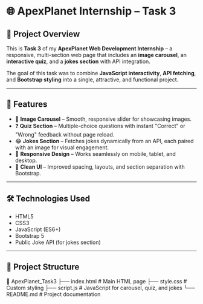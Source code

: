 
# 🌐 ApexPlanet Internship – Task 3

## 📌 Project Overview
This is **Task 3** of my **ApexPlanet Web Development Internship** – a responsive, multi-section web page that includes an **image carousel**, an **interactive quiz**, and a **jokes section** with API integration.

The goal of this task was to combine **JavaScript interactivity**, **API fetching**, and **Bootstrap styling** into a single, attractive, and functional project.

---

## 🎯 Features
- 🎠 **Image Carousel** – Smooth, responsive slider for showcasing images.
- ❓ **Quiz Section** – Multiple-choice questions with instant "Correct" or "Wrong" feedback without page reload.
- 😂 **Jokes Section** – Fetches jokes dynamically from an API, each paired with an image for visual engagement.
- 📱 **Responsive Design** – Works seamlessly on mobile, tablet, and desktop.
- 🎨 **Clean UI** – Improved spacing, layouts, and section separation with Bootstrap.

---

## 🛠 Technologies Used
- HTML5
- CSS3
- JavaScript (ES6+)
- Bootstrap 5
- Public Joke API (for jokes section)

---

## 📂 Project Structure

📁 ApexPlanet_Task3
├── index.html # Main HTML page
├── style.css # Custom styling
├── script.js # JavaScript for carousel, quiz, and jokes
└── README.md # Project documentation


